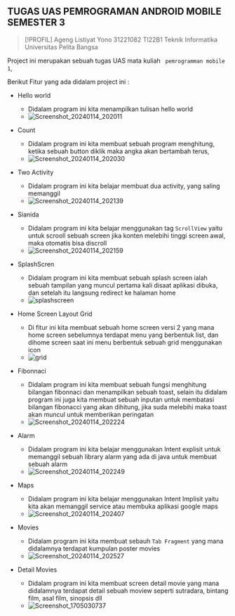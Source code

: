 ## TUGAS UAS PEMROGRAMAN ANDROID MOBILE SEMESTER 3

> [!PROFIL]
> Ageng Listiyat Yono 31221082 TI22B1 Teknik Informatika Universitas Pelita Bangsa 

Project ini merupakan sebuah tugas UAS mata kuliah ` pemrogramman mobile 1`, 

Berikut Fitur yang ada didalam project ini :
- Hello world
  - Didalam program ini kita menampilkan tulisan hello world
  - ![Screenshot_20240114_202011](https://github.com/AgengListiyatYono/Tugaspertemuan12/assets/115475428/9fb06949-a0cf-4d76-9986-2b0ddeb3f851)


    
    
- Count
  - Didalam program ini kita membuat sebuah program menghitung, ketika sebuah button diklik maka angka akan bertambah terus,
  - ![Screenshot_20240114_202030](https://github.com/AgengListiyatYono/Tugaspertemuan12/assets/115475428/795ed1f0-50e2-4c06-b424-655f2b5d7ee8)

 

- Two Activity
  - Didalam program ini kita belajar membuat dua activity, yang saling memanggil
  - ![Screenshot_20240114_202139](https://github.com/AgengListiyatYono/Tugaspertemuan12/assets/115475428/4ca9bc39-6bc7-43f6-b142-bf9ba6f9337c)



- Sianida
  - Didalam program ini kita belajar menggunakan tag `ScrollView` yaitu untuk scrooll sebuah screen jika konten melebihi tinggi screen awal, maka otomatis bisa discroll
  - ![Screenshot_20240114_202159](https://github.com/AgengListiyatYono/Tugaspertemuan12/assets/115475428/90ae5ca6-8511-4e50-b631-3050b5666211)

- SplashScren
  - Didalam program ini kita membuat sebuah splash screen ialah sebuah tampilan yang muncul pertama kali disaat aplikasi dibuka, dan setelah itu langsung redirect ke halaman home
  - ![splashscreen](https://github.com/AgengListiyatYono/Tugaspertemuan12/assets/115475428/142acab9-3f99-4287-83a3-436ed20b77e4)



- Home Screen Layout Grid
  - Di fitur ini kita membuat sebuah home screen versi 2 yang mana home screen sebelumnya terdapat menu yang berbentuk list, dan dihome screen saat ini menu berbentuk sebuah grid menggunakan icon
  - ![grid](https://github.com/AgengListiyatYono/Tugaspertemuan12/assets/115475428/e9d22631-150e-4e58-9422-1516723cfa68)



- Fibonnaci
  - Didalam program ini kita membuat sebuah fungsi menghitung bilangan fibonnaci dan menampilkan sebuah toast, selain itu didalam program ini juga kita membuat sebuah inputan untuk membatasi  bilangan fibonacci yang akan dihitung, jika suda melebihi maka toast akan muncul untuk memberikan peringatan
  - ![Screenshot_20240114_202224](https://github.com/AgengListiyatYono/Tugaspertemuan12/assets/115475428/6d02311a-7180-4aa6-b826-fc1c46b14c58)


 
- Alarm
  - Didalam program ini kita belajar menggunakan Intent explisit untuk memanggil sebuah library alarm yang ada di java untuk membuat sebuah alarm
  - ![Screenshot_20240114_202249](https://github.com/AgengListiyatYono/Tugaspertemuan12/assets/115475428/2e7f2e4e-e6cd-4ba3-85f1-45b3a81dfc5f)



- Maps
   - Didalam program ini kita belajar menggunakan Intent Implisit yaitu kita akan memanggil service atau membuka aplikasi google maps
   - ![Screenshot_20240114_202407](https://github.com/AgengListiyatYono/Tugaspertemuan12/assets/115475428/a230991b-1137-48e5-b5ae-b6ffbd93a299)



- Movies
  - Didalam program ini kita membuat sebauh `Tab Fragment` yang mana didalamnya terdapat kumpulan poster movies
  - ![Screenshot_20240114_202527](https://github.com/AgengListiyatYono/Tugaspertemuan12/assets/115475428/c3563768-c097-408b-9c80-ec406d99eb77)

    



 
- Detail Movies
  - Didalam program ini kita membuat screen detail movie yang mana didalamnya terdapat detail sebuah moview seperti sutradara, bintang film, asal film, sinopsis dll
  - ![Screenshot_1705030737](https://github.com/adam-webdev/uas-pemrogramman-android/assets/75572469/bce8a6ba-dfc6-472d-a006-32bd4a5c781a)

 
    
 
    
